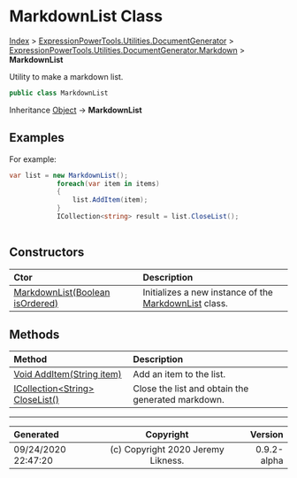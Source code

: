 ﻿# MarkdownList Class

[Index](../index.md) > [ExpressionPowerTools.Utilities.DocumentGenerator](ExpressionPowerTools.Utilities.DocumentGenerator.a.md) > [ExpressionPowerTools.Utilities.DocumentGenerator.Markdown](ExpressionPowerTools.Utilities.DocumentGenerator.Markdown.n.md) > **MarkdownList**

Utility to make a markdown list.

```csharp
public class MarkdownList
```

Inheritance [Object](https://docs.microsoft.com/dotnet/api/system.object) → **MarkdownList**

## Examples

For example:

```csharp
var list = new MarkdownList();
            foreach(var item in items)
            {
                list.AddItem(item);
            }
            ICollection<string> result = list.CloseList();
            
```

## Constructors

| Ctor | Description |
| :-- | :-- |
| [MarkdownList(Boolean isOrdered)](ExpressionPowerTools.Utilities.DocumentGenerator.Markdown.MarkdownList.ctor.md#markdownlistboolean-isordered) | Initializes a new instance of the [MarkdownList](ExpressionPowerTools.Utilities.DocumentGenerator.Markdown.MarkdownList.cs.md) class. |
## Methods

| Method | Description |
| :-- | :-- |
| [Void AddItem(String item)](ExpressionPowerTools.Utilities.DocumentGenerator.Markdown.MarkdownList.AddItem.m.md) | Add an item to the list. |
| [ICollection&lt;String> CloseList()](ExpressionPowerTools.Utilities.DocumentGenerator.Markdown.MarkdownList.CloseList.m.md) | Close the list and obtain the generated markdown. |

---

| Generated | Copyright | Version |
| :-- | :-: | --: |
| 09/24/2020 22:47:20 | (c) Copyright 2020 Jeremy Likness. | 0.9.2-alpha |
